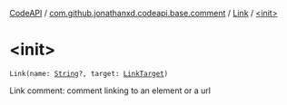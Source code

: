 [CodeAPI](../../index.md) / [com.github.jonathanxd.codeapi.base.comment](../index.md) / [Link](index.md) / [&lt;init&gt;](.)

# &lt;init&gt;

`Link(name: `[`String`](https://kotlinlang.org/api/latest/jvm/stdlib/kotlin/-string/index.html)`?, target: `[`LinkTarget`](-link-target/index.md)`)`

Link comment: comment linking to an element or a url

